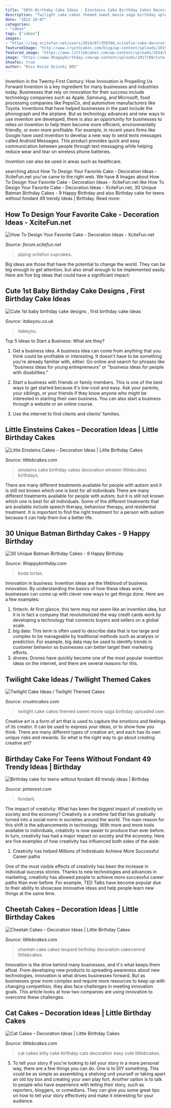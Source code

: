 ```yaml
---
title: "50th Birthday Cake Ideas : Einsteins Cake Birthday Cakes Decoration Einstein Littlebcakes Birthdays"
description: "Twilight cake cakes themed sweet movie saga birthday uploaded user"
date: "2022-10-07"
categories:
- "ideas"
tags: ["ideas"]
images:
- "https://img.xcitefun.net/users/2014/07/359398,xcitefun-cake-decoration-12.jpg"
featuredImage: "http://www.crustncakes.com/blog/wp-content/uploads/2015/10/28813ed937463f0f5addd8d475c81594-686x1024.jpg"
featured_image: "https://www.littlebcakes.com/wp-content/uploads/2014/02/Cheetah-Cakes-Pictures.jpg"
image: "https://www.9happybirthday.com/wp-content/uploads/2017/08/Cute-batman-cakes.jpg"
ShowToc: true
author: "Miss Rosie Osinski DDS"
---
```



Invention in the Twenty-First Century: How Innovation is Propelling Us Forward
Invention is a key ingredient for many businesses and industries today. Businesses that rely on innovation for their success include technology companies such as Apple, Samsung, and Microsoft, food processing companies like PepsiCo, and automotive manufacturers like Toyota. Inventions that have helped businesses in the past include the phonograph and the airplane.
But as technology advances and new ways to use invention are developed, there is also an opportunity for businesses to relies on invention to help them become more efficient, environmentally friendly, or even more profitable. For example, in recent years firms like Google have used invention to develop a new way to send texts messages called Android Messages. This product provides quick and easy communication between people through text messaging while helping reduce wear and tear on wireless phone batteries.

Invention can also be used in areas such as healthcare.

	

		
searching about How To Design Your Favorite Cake - Decoration Ideas - XciteFun.net you've came to the right web. We have 8 Images about How To Design Your Favorite Cake - Decoration Ideas - XciteFun.net like How To Design Your Favorite Cake - Decoration Ideas - XciteFun.net, 30 Unique Batman Birthday Cakes - 9 Happy Birthday and also Birthday cake for teens without fondant 49 trendy ideas | Birthday. Read more:
		
    
## How To Design Your Favorite Cake - Decoration Ideas - XciteFun.net

<img loading=lazy src="https://img.xcitefun.net/users/2014/07/359398,xcitefun-cake-decoration-12.jpg" onerror="this.onerror=null;this.src='https://tse3.mm.bing.net/th?id=OIP.VdPdESXgaAE7LdtacEkEFAHaJ4&amp;pid=15.1';" alt="How To Design Your Favorite Cake - Decoration Ideas - XciteFun.net">

_Source: forum.xcitefun.net_

>piping xcitefun cupcakes. 

	

Big ideas are those that have the potential to change the world. They can be big enough to get attention, but also small enough to be implemented easily. Here are five big ideas that could have a significant impact: 

    
## Cute 1st Baby Birthday Cake Designs , First Birthday Cake Ideas

<img loading=lazy src="https://www.itakeyou.co.uk/wp-content/uploads/2020/09/1st-brithday-cake-2-531x1024.jpg" onerror="this.onerror=null;this.src='https://tse4.mm.bing.net/th?id=OIP.g5h6iL6hgdzmWbJWFY47UgHaOS&amp;pid=15.1';" alt="Cute 1st baby birthday cake designs , first birthday cake ideas">

_Source: itakeyou.co.uk_

>itakeyou. 

	

Top 5 Ideas to Start a Business: What are they?
1. Get a business idea. A business idea can come from anything that you think could be profitable or interesting. It doesn't have to be something you're already familiar with, either. Go online and search for phrases like "business ideas for young entrepreneurs" or "business ideas for people with disabilities."
2. Start a business with friends or family members. This is one of the best ways to get started because it's low-cost and easy. Ask your parents, your siblings, or your friends if they know anyone who might be interested in starting their own business. You can also start a business through a website or an online course.

3. Use the internet to find clients and clients' families.

    
## Little Einsteins Cakes – Decoration Ideas | Little Birthday Cakes

<img loading=lazy src="https://www.littlebcakes.com/wp-content/uploads/2014/01/Little-Einsteins-Birthdays-Cake.jpg" onerror="this.onerror=null;this.src='https://tse3.mm.bing.net/th?id=OIP.CWzyreoPyNOhj0mcI40qtwHaJ4&amp;pid=15.1';" alt="Little Einsteins Cakes – Decoration Ideas | Little Birthday Cakes">

_Source: littlebcakes.com_

>einsteins cake birthday cakes decoration einstein littlebcakes birthdays. 

	

There are many different treatments available for people with autism and it is still not known which one is best for all individuals
There are many different treatments available for people with autism, but it is still not known which one is best for all individuals. Some of the different treatments that are available include speech therapy, behaviour therapy, and residential treatment. It is important to find the right treatment for a person with autism because it can help them live a better life.

    
## 30 Unique Batman Birthday Cakes - 9 Happy Birthday

<img loading=lazy src="https://www.9happybirthday.com/wp-content/uploads/2017/08/Cute-batman-cakes.jpg" onerror="this.onerror=null;this.src='https://tse1.mm.bing.net/th?id=OIP.si0FrMp6jJfqv-sU29LSOgHaLL&amp;pid=15.1';" alt="30 Unique Batman Birthday Cakes - 9 Happy Birthday">

_Source: 9happybirthday.com_

>boda tortas. 

	

Innovation in business:
Invention ideas are the lifeblood of business innovation. By understanding the basics of how these ideas work, businesses can come up with clever new ways to get things done. Here are a few examples: 
1. fintech: At first glance, this term may not seem like an invention idea, but it is in fact a company that revolutionized the way credit cards work by developing a technology that connects buyers and sellers on a global scale.
2. big data: This term is often used to describe data that is too large and complex to be manageable by traditional methods such as analysis or prediction. For example, big data may be used to identify trends in customer behavior so businesses can better target their marketing efforts. 
3. drones: Drones have quickly become one of the most popular invention ideas on the internet, and there are several reasons for this.

    
## Twilight Cake Ideas / Twilight Themed Cakes

<img loading=lazy src="http://www.crustncakes.com/blog/wp-content/uploads/2015/10/28813ed937463f0f5addd8d475c81594-686x1024.jpg" onerror="this.onerror=null;this.src='https://tse1.mm.bing.net/th?id=OIP.bDgU-Q0_-DP_iTaHVW9E0AHaLD&amp;pid=15.1';" alt="Twilight Cake Ideas / Twilight Themed Cakes">

_Source: crustncakes.com_

>twilight cake cakes themed sweet movie saga birthday uploaded user. 

	

Creative art is a form of art that is used to capture the emotions and feelings of its creator. It can be used to express your ideas, or to show how you think. There are many different types of creative art, and each has its own unique risks and rewards. So what is the right way to go about creating creative art?

    
## Birthday Cake For Teens Without Fondant 49 Trendy Ideas | Birthday

<img loading=lazy src="https://i.pinimg.com/736x/70/5c/e4/705ce4d45932627fa2576e101ccafb70.jpg" onerror="this.onerror=null;this.src='https://tse3.mm.bing.net/th?id=OIP.WROKSNyc2TDp28svAu7fpgAAAA&amp;pid=15.1';" alt="Birthday cake for teens without fondant 49 trendy ideas | Birthday">

_Source: pinterest.com_

>fondant. 

	

The impact of creativity: What has been the biggest impact of creativity on society and the economy?
Creativity is a onetime fad that has gradually turned into a social norm in societies around the world. The main reason for this shift is the advancements in technology. With more and more tools available to individuals, creativity is now easier to produce than ever before. In turn, creativity has had a major impact on society and the economy. Here are five examples of how creativity has influenced both sides of the aisle:
1) Creativity has helped Millions of Individuals Achieve More Successful Career paths

One of the most visible effects of creativity has been the increase in individual success stories. Thanks to new technologies and advances in marketing, creativity has allowed people to achieve more successful career paths than ever before. For example, TED Talks have become popular due to their ability to showcase innovative ideas and help people learn new things at the same time.

    
## Cheetah Cakes – Decoration Ideas | Little Birthday Cakes

<img loading=lazy src="https://www.littlebcakes.com/wp-content/uploads/2014/02/Cheetah-Cakes-Pictures.jpg" onerror="this.onerror=null;this.src='https://tse3.mm.bing.net/th?id=OIP.5NS714f2F-Ea1bpK9q1DSAHaJ4&amp;pid=15.1';" alt="Cheetah Cakes – Decoration Ideas | Little Birthday Cakes">

_Source: littlebcakes.com_

>cheetah cake cakes leopard birthday decoration cakecentral littlebcakes. 

	

Innovation is the drive behind many businesses, and it's what keeps them afloat. From developing new products to spreading awareness about new technologies, innovation is what drives businesses forward. But as businesses grow more complex and require more resources to keep up with changing competition, they also face challenges in meeting innovation goals. This article looks at how two companies are using innovation to overcome these challenges.

    
## Cat Cakes – Decoration Ideas | Little Birthday Cakes

<img loading=lazy src="https://www.littlebcakes.com/wp-content/uploads/2014/01/Kitty-Cat-Cakes-760x1024.jpg" onerror="this.onerror=null;this.src='https://tse4.mm.bing.net/th?id=OIP.l4KHsdZxZ2VTkj9qHqOFnwHaJ-&amp;pid=15.1';" alt="Cat Cakes – Decoration Ideas | Little Birthday Cakes">

_Source: littlebcakes.com_

>cat cakes kitty cake birthday cats decoration easy cute littlebcakes. 

	

5. To tell your story
If you're looking to tell your story in a more personal way, there are a few things you can do. One is to DIY something. This could be as simple as assembling a shelving unit yourself or taking apart an old toy box and creating your own play fort. Another option is to talk to people who have experience with telling their story, such as reporters, bloggers, or comedians. They can give you some great tips on how to tell your story effectively and make it interesting for your audience.

